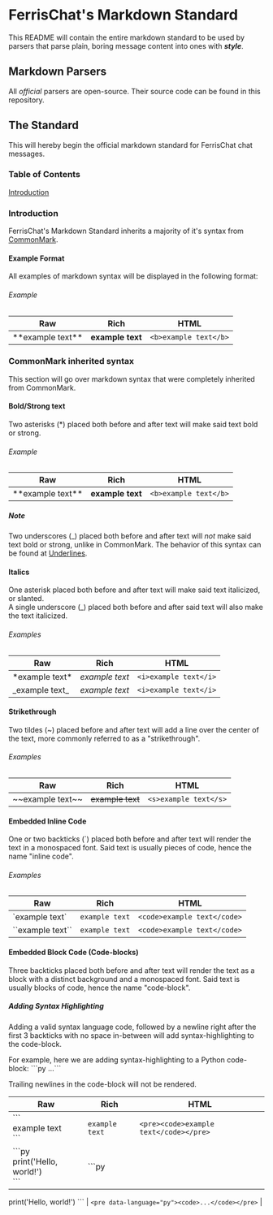 # FerrisChat's Markdown Standard
This README will contain the entire markdown standard to be used by parsers that parse plain, boring message content into ones with ***style***.

## Markdown Parsers
All *official* parsers are open-source. Their source code can be found in this repository.

## The Standard
This will hereby begin the official markdown standard for FerrisChat chat messages.

### Table of Contents
[Introduction](#Introduction)

### Introduction
FerrisChat's Markdown Standard inherits a majority of it's syntax from [CommonMark](https://commonmark.org/).

#### Example Format
All examples of markdown syntax will be displayed in the following format:

###### Example

|          Raw         |       Rich       |           HTML          |
| -------------------- | ---------------- | ----------------------- |
| \*\*example text\*\* | **example text** | ``<b>example text</b>`` |

### CommonMark inherited syntax
This section will go over markdown syntax that were completely inherited from CommonMark.

#### Bold/Strong text
Two asterisks (\*) placed both before and after text will make said text bold or strong.

###### Example

|          Raw         |       Rich       |           HTML          |
| -------------------- | ---------------- | ----------------------- |
| \*\*example text\*\* | **example text** | ``<b>example text</b>`` |

##### Note
Two underscores (\_) placed both before and after text will *not* make said text bold or strong,
unlike in CommonMark. The behavior of this syntax can be found at [Underlines](#Underlines).

#### Italics
One asterisk placed both before and after text will make said text italicized, or slanted.  
A single underscore (\_) placed both before and after said text will also make the text italicized.

###### Examples

|        Raw       |      Rich      |           HTML          |
| ---------------- | -------------- | ----------------------- |
| \*example text\* | *example text* | ``<i>example text</i>`` |
| \_example text\_ | _example text_ | ``<i>example text</i>`` |

#### Strikethrough
Two tildes (\~) placed before and after text will add a line over the center of the text, more commonly
referred to as a "strikethrough".

###### Examples

|          Raw         |       Rich       |           HTML          |
| -------------------- | ---------------- | ----------------------- |
| \~\~example text\~\~ | ~~example text~~ | ``<s>example text</s>`` |

#### Embedded Inline Code
One or two backticks (\`) placed both before and after text will render the text in a monospaced font.
Said text is usually pieces of code, hence the name "inline code".

###### Examples

|          Raw         |       Rich       |              HTML             |
| -------------------- | ---------------- | ----------------------------- |
|   \`example text\`   |  `example text`  | ``<code>example text</code>`` |
| \`\`example text\`\` | ``example text`` | ``<code>example text</code>`` |

#### Embedded Block Code (Code-blocks)
Three backticks placed both before and after text will render the text as a block with a distinct background and a monospaced font.
Said text is usually blocks of code, hence the name "code-block".

##### Adding Syntax Highlighting
Adding a valid syntax language code, followed by a newline right after the first 3 backticks with no space in-between will add syntax-highlighting to the code-block.

For example, here we are adding syntax-highlighting to a Python code-block:
\`\`\`py
...\`\`\`

Trailing newlines in the code-block will not be rendered.

|          Raw         |       Rich       |              HTML             |
| -------------------- | ---------------- | ----------------------------- |
| \`\`\`<br>example text<br>\`\`\` |  ```example text```  | ``<pre><code>example text</code></pre>`` |
| \`\`\`py<br>print('Hello, world!')<br>\`\`\` | ```py
print('Hello, world!')
``` | ``<pre data-language="py"><code>...</code></pre>`` |
